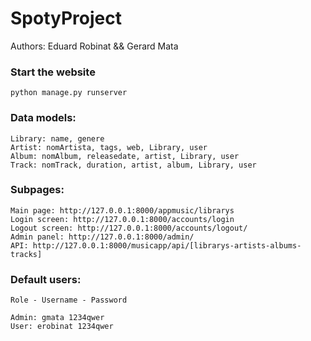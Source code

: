 # SpotyProject

Authors: Eduard Robinat && Gerard Mata


### Start the website
```
python manage.py runserver
```
### Data models:
```
Library: name, genere
Artist: nomArtista, tags, web, Library, user
Album: nomAlbum, releasedate, artist, Library, user
Track: nomTrack, duration, artist, album, Library, user
```
### Subpages:
```
Main page: http://127.0.0.1:8000/appmusic/librarys
Login screen: http://127.0.0.1:8000/accounts/login
Logout screen: http://127.0.0.1:8000/accounts/logout/
Admin panel: http://127.0.0.1:8000/admin/
API: http://127.0.0.1:8000/musicapp/api/[librarys-artists-albums-tracks]
```
### Default users:
```
Role - Username - Password

Admin: gmata 1234qwer
User: erobinat 1234qwer
```

